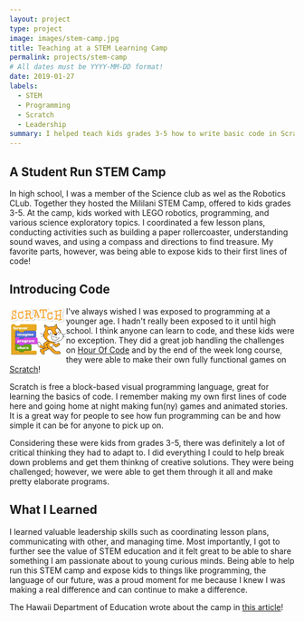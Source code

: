 ```yaml
---
layout: project
type: project
image: images/stem-camp.jpg
title: Teaching at a STEM Learning Camp
permalink: projects/stem-camp
# All dates must be YYYY-MM-DD format!
date: 2019-01-27
labels:
  - STEM
  - Programming
  - Scratch
  - Leadership
summary: I helped teach kids grades 3-5 how to write basic code in Scratch as well expose them to various science topcis to explore in a student run STEM camp over break.
---
```


## A Student Run STEM Camp
In high school, I was a member of the Science club as wel as the Robotics CLub. Together they hosted the Mililani STEM Camp, offered to kids grades 3-5. At the camp, kids worked with LEGO robotics, programming, and various science exploratory topics. I coordinated a few lesson plans, conducting activities such as building a paper rollercoaster, understanding sound waves, and using a compass and directions to find treasure. My favorite parts, however, was being able to expose kids to their first lines of code!


## Introducing Code
<div class="ui small rounded images" align="cleft">
  <img align="left" width="100" src="../images/scratch-cat.jpg">
</div>

I've always wished I was exposed to programming at a younger age. I hadn't really been exposed to it until high school. I think anyone can learn to code, and these kids were no exception. They did a great job handling the challenges on [Hour Of Code](https://hourofcode.com/us) and by the end of the week long course, they were able to make their own fully functional games on [Scratch](https://scratch.mit.edu/)!

Scratch is free a block-based visual programming language, great for learning the basics of code. I remember making my own first lines of code here and going home at night making fun(ny) games and animated stories. It is a great way for people to see how fun programming can be and how simple it can be for anyone to pick up on.

Considering these were kids from grades 3-5, there was definitely a lot of critical thinking they had to adapt to. I did everything I could to help break down problems and get them thinkng of creative solutions. They were being challenged; however, we were able to get them through it all and make pretty elaborate programs.

## What I Learned

I learned valuable leadership skills such as coordinating lesson plans, communicating with other, and managing time. Most importantly, I got to further see the value of STEM education and it felt great to be able to share something I am passionate about to young curious minds. Being able to help run this STEM camp and expose kids to things like programming, the language of our future, was a proud moment for me because I knew I was making a real difference and can continue to make a difference.

The Hawaii Department of Education wrote about the camp in [this article](www.hawaiipublicschools.org/VisionForSuccess/SuccessStories/Students/Pages/MililaniSTEMCamp.aspx
)!
